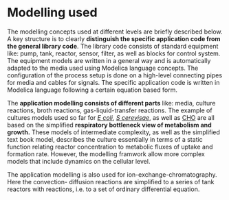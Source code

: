 # Modelling used

The modelling concepts used at different levels are briefly described below. A key structure is
to clearly **distinguish the specific application code from the general library code**. 
The library code consists of standard equipment like: pump, tank, reactor, sensor, filter, 
as well as blocks for control system. The equipment models are written in a general way and is 
automatically adapted to the media used using Modelica language concepts. The configuration 
of the process setup is done on a high-level connecting pipes for media and cables for signals. 
The specific application code is written in Modelica language following a certain equation based form. 

The **application modelling consists of different parts** like: media, culture reactions, broth reactions, 
gas-liquid-transfer reactions. The example of cultures models used so far for 
[*E coli*](https://aiche.onlinelibrary.wiley.com/doi/abs/10.1021/bp9801087), 
[*S cerevisae*](https://onlinelibrary.wiley.com/doi/10.1002/bit.260280620), 
as well as 
[CHO](https://www.sciencedirect.com/science/article/abs/pii/S1369703X12003105) 
are all based on the simplified **respiratory bottleneck view of metabolism and growth.**  These models 
of intermediate complexity, as well as the simplified text book model, describes the culture  essentially 
in terms of a static function relating reactor concentration to metabolic fluxes of uptake and formation rate.
However, the modelling framwork allow more complex models that include dynamics on the cellular level.

The  application modelling is also used for ion-exchange-chromatography. Here the convection- diffusion reactions 
are simplified to a series of tank reactors with reactions, i.e. to a set of ordinary differential equation.  
